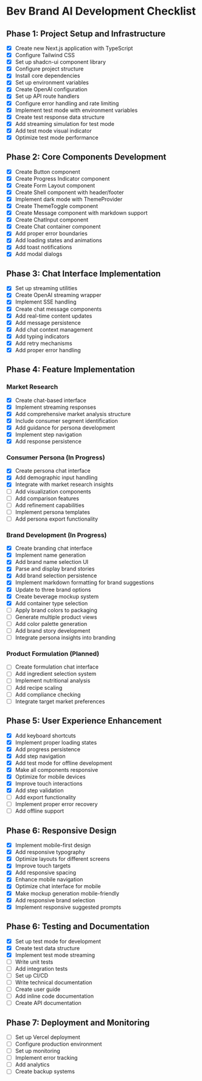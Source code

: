 # Bev Brand AI Development Checklist

## Phase 1: Project Setup and Infrastructure
- [x] Create new Next.js application with TypeScript
- [x] Configure Tailwind CSS
- [x] Set up shadcn-ui component library
- [x] Configure project structure
- [x] Install core dependencies
- [x] Set up environment variables
- [x] Create OpenAI configuration
- [x] Set up API route handlers
- [x] Configure error handling and rate limiting
- [x] Implement test mode with environment variables
- [x] Create test response data structure
- [x] Add streaming simulation for test mode
- [x] Add test mode visual indicator
- [x] Optimize test mode performance

## Phase 2: Core Components Development
- [x] Create Button component
- [x] Create Progress Indicator component
- [x] Create Form Layout component
- [x] Create Shell component with header/footer
- [x] Implement dark mode with ThemeProvider
- [x] Create ThemeToggle component
- [x] Create Message component with markdown support
- [x] Create ChatInput component
- [x] Create Chat container component
- [x] Add proper error boundaries
- [x] Add loading states and animations
- [x] Add toast notifications
- [x] Add modal dialogs

## Phase 3: Chat Interface Implementation
- [x] Set up streaming utilities
- [x] Create OpenAI streaming wrapper
- [x] Implement SSE handling
- [x] Create chat message components
- [x] Add real-time content updates
- [x] Add message persistence
- [x] Add chat context management
- [x] Add typing indicators
- [x] Add retry mechanisms
- [x] Add proper error handling

## Phase 4: Feature Implementation
### Market Research
- [x] Create chat-based interface
- [x] Implement streaming responses
- [x] Add comprehensive market analysis structure
- [x] Include consumer segment identification
- [x] Add guidance for persona development
- [x] Implement step navigation
- [x] Add response persistence

### Consumer Persona (In Progress)
- [x] Create persona chat interface
- [x] Add demographic input handling
- [x] Integrate with market research insights
- [ ] Add visualization components
- [ ] Add comparison features
- [ ] Add refinement capabilities
- [ ] Implement persona templates
- [ ] Add persona export functionality

### Brand Development (In Progress)
- [x] Create branding chat interface
- [x] Implement name generation
- [x] Add brand name selection UI
- [x] Parse and display brand stories
- [x] Add brand selection persistence
- [x] Implement markdown formatting for brand suggestions
- [x] Update to three brand options
- [x] Create beverage mockup system
- [x] Add container type selection
- [ ] Apply brand colors to packaging
- [ ] Generate multiple product views
- [ ] Add color palette generation
- [ ] Add brand story development
- [ ] Integrate persona insights into branding

### Product Formulation (Planned)
- [ ] Create formulation chat interface
- [ ] Add ingredient selection system
- [ ] Implement nutritional analysis
- [ ] Add recipe scaling
- [ ] Add compliance checking
- [ ] Integrate target market preferences

## Phase 5: User Experience Enhancement
- [x] Add keyboard shortcuts
- [x] Implement proper loading states
- [x] Add progress persistence
- [x] Add step navigation
- [x] Add test mode for offline development
- [x] Make all components responsive
- [x] Optimize for mobile devices
- [x] Improve touch interactions
- [x] Add step validation
- [ ] Add export functionality
- [ ] Implement proper error recovery
- [ ] Add offline support

## Phase 6: Responsive Design
- [x] Implement mobile-first design
- [x] Add responsive typography
- [x] Optimize layouts for different screens
- [x] Improve touch targets
- [x] Add responsive spacing
- [x] Enhance mobile navigation
- [x] Optimize chat interface for mobile
- [x] Make mockup generation mobile-friendly
- [x] Add responsive brand selection
- [x] Implement responsive suggested prompts

## Phase 6: Testing and Documentation
- [x] Set up test mode for development
- [x] Create test data structure
- [x] Implement test mode streaming
- [ ] Write unit tests
- [ ] Add integration tests
- [ ] Set up CI/CD
- [ ] Write technical documentation
- [ ] Create user guide
- [ ] Add inline code documentation
- [ ] Create API documentation

## Phase 7: Deployment and Monitoring
- [ ] Set up Vercel deployment
- [ ] Configure production environment
- [ ] Set up monitoring
- [ ] Implement error tracking
- [ ] Add analytics
- [ ] Create backup systems
